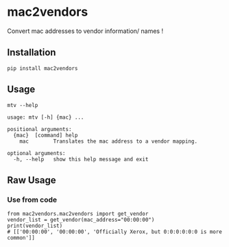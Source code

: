 # mac2vendors
Convert mac addresses to vendor information/ names !

## Installation

`pip install mac2vendors`

## Usage

```
mtv --help

usage: mtv [-h] {mac} ...

positional arguments:
  {mac}  [command] help
    mac        Translates the mac address to a vendor mapping.

optional arguments:
  -h, --help   show this help message and exit
```

## Raw Usage


### Use from code
```
from mac2vendors.mac2vendors import get_vendor
vendor_list = get_vendor(mac_address="00:00:00")
print(vendor_list)
# [['00:00:00', '00:00:00', 'Officially Xerox, but 0:0:0:0:0:0 is more common']]
```

